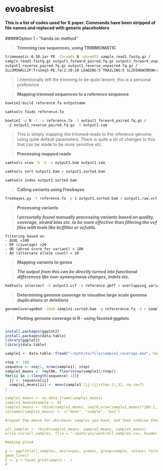 # evoabresist
#### This is a list of codes used for X paper. Commands have been stripped of file names and replaced with generic placeholders
#####Option 1 - "hands on method"

>**Trimming raw sequences, using TRIMMOMATIC**

```bash
trimmomatic-0.30.jar PE -threads N -phred33 sample_read1.fastq.gz /
sample_read2.fastq.gz output1_forward_paired.fq.gz output1_forward_unpaired.fq.gz /
output1_reverse_paired.fq.gz output1_reverse_unpaired.fq.gz /
ILLUMINACLIP:TruSeq3-PE.fa:2:30:10 LEADING:5 TRAILING:5 SLIDINGWINDOW:4:20 MINLEN:20

``` 
>I intentionally left the trimming to be quite lenient, this is a personal preference

>**Mapping trimmed sequences to a reference sequence**

```bash
bowtie2-build reference.fa outputname

samtools faidx reference.fa

bowtie2 -p N -t -x reference.fa -1 output1_forward_paired.fq.gz /
 -2 output1_reverse_paired.fq.gz -S output1.sam
``` 

>This is simply mapping the trimmed reads to the reference genome, using quite default parameters. There is quite a lot of changes to this that can be made to be more sensitive etc.

>**Processing mapped reads**

```bash
samtools view -b -S -o output1.bam output1.sam

samtools sort output1.bam > output1.sorted.bam

samtools index output1.sorted.bam

```
>**Calling variants using Freebayes**

```bash
freebayes.py -f reference.fa -p 1 output1.sorted.bam > output1.raw.vcf

```

>**Processing variants**

>***I personally found manually processing variants based on quality, coverage, strand bias etc. to be more effective than filtering the vcf files with tools like bcffilter or vcfutils.***

```
filtering based on
- QUAL >100
- DP (coverage) >20
- QR (phred score for variant) > 100
- AO (alternate allele count) < 10

```

>**Mapping variants to genes**

>***The output from this can be directly turned into functional differences like non-synonymous changes, indels etc.***

```bash
bedtools intersect -b output1.vcf -a reference.gbff > overlapping_variants.bed

```

>**Determining genome coverage to visualise large scale genome duplications or deletions**

```bash
genomeCoverageBed -ibam sample1.sorted.bam -g refererence.fa -d > sample1_coverage.bed

```

>**Plotting genome coverage in R - using faceted ggplots**

```R

install.packages(ggplot2)
install.packages(data.table)
library(ggplot2)
library(data.table)

sample1 <- data.table::fread("~/path/to/file/sample1_coverage.bed", header = FALSE, data.table=F)

step <- 100
sequence <- seq(1, nrow(sample1), step)
sample1_means <- rep(NA, floor(nrow(sample1)/step))
for(ii in 1:(length(sequence)-1)){
  jj <- sequence[ii]
  sample1_means[ii] <- mean(sample1`[jj:(jj+step-1),3], na.rm=T)
}

sample1_means <- as.data.frame(sample1_means)
sample1_means$sample <- 01
sample1_means <- cbind(sample1_means, seq(0,nrow(sample1_means)*100-1,100))
colnames(sample1_means) <- c("mean", "sample", "pos")

#repeat the above for whichever samples you have, and then combine them to one data frame.#

all_samples <- rbind(sample1_means, sample2_means, sample3_means)
write.csv(all_samples, file = "~/path/you/want/all_samples.csv, header = TRUE)

#making plot#

p <- ggplot(all_samples, aes(x=pos, y=mean, group=sample, colour= factor(sample))) +
geom_line()
P <- p + facet_grid)sample ~ .)
P

```
